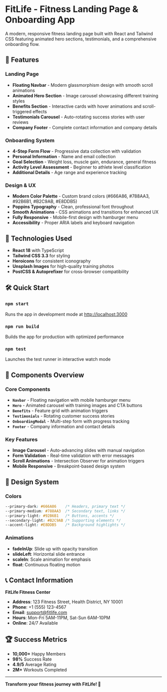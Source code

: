 # FitLife - Fitness Landing Page & Onboarding App

A modern, responsive fitness landing page built with React and Tailwind CSS featuring animated hero sections, testimonials, and a comprehensive onboarding flow.

## 🌟 Features

### Landing Page
- **Floating Navbar** - Modern glassmorphism design with smooth scroll animations
- **Animated Hero Section** - Image carousel showcasing different training styles
- **Benefits Section** - Interactive cards with hover animations and scroll-triggered effects
- **Testimonials Carousel** - Auto-rotating success stories with user reviews
- **Company Footer** - Complete contact information and company details

### Onboarding System
- **4-Step Form Flow** - Progressive data collection with validation
- **Personal Information** - Name and email collection
- **Goal Selection** - Weight loss, muscle gain, endurance, general fitness
- **Activity Level Assessment** - Beginner to athlete level classification
- **Additional Details** - Age range and experience tracking

### Design & UX
- **Modern Color Palette** - Custom brand colors (#666A86, #788AA3, #92B6B1, #B2C9AB, #E8DDB5)
- **Poppins Typography** - Clean, professional font throughout
- **Smooth Animations** - CSS animations and transitions for enhanced UX
- **Fully Responsive** - Mobile-first design with hamburger menu
- **Accessibility** - Proper ARIA labels and keyboard navigation

## 🚀 Technologies Used

- **React 18** with TypeScript
- **Tailwind CSS 3.3** for styling
- **Heroicons** for consistent iconography
- **Unsplash Images** for high-quality training photos
- **PostCSS & Autoprefixer** for cross-browser compatibility

## 🛠️ Quick Start

### `npm start`
Runs the app in development mode at [http://localhost:3000](http://localhost:3000)

### `npm run build`
Builds the app for production with optimized performance

### `npm test`
Launches the test runner in interactive watch mode

## 📱 Components Overview

### Core Components
- **`Navbar`** - Floating navigation with mobile hamburger menu
- **`Hero`** - Animated carousel with training images and CTA buttons
- **`Benefits`** - Feature grid with animation triggers
- **`Testimonials`** - Rotating customer success stories
- **`OnboardingModal`** - Multi-step form with progress tracking
- **`Footer`** - Company information and contact details

### Key Features
- **Image Carousel** - Auto-advancing slides with manual navigation
- **Form Validation** - Real-time validation with error messages
- **Scroll Animations** - Intersection Observer for animation triggers
- **Mobile Responsive** - Breakpoint-based design system

## 🎨 Design System

### Colors
```css
--primary-dark: #666A86    /* Headers, primary text */
--primary-medium: #788AA3  /* Secondary text, links */
--primary-light: #92B6B1   /* Buttons, accents */
--secondary-light: #B2C9AB /* Supporting elements */
--accent-light: #E8DDB5    /* Background highlights */
```

### Animations
- **fadeInUp**: Slide up with opacity transition
- **slideLeft**: Horizontal slide entrance  
- **scaleIn**: Scale animation for emphasis
- **float**: Continuous floating motion

## 📞 Contact Information

**FitLife Fitness Center**
- **Address**: 123 Fitness Street, Health District, NY 10001
- **Phone**: +1 (555) 123-4567
- **Email**: support@fitlife.com
- **Hours**: Mon-Fri 5AM-11PM, Sat-Sun 6AM-10PM
- **Online**: 24/7 Available

## 🏆 Success Metrics
- **10,000+** Happy Members
- **98%** Success Rate
- **4.9/5** Average Rating
- **2M+** Workouts Completed

---

**Transform your fitness journey with FitLife! 💪**
